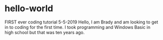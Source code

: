# hello-world
FIRST ever coding tutorial 5-5-2019
Hello, I am Brady and am looking to get in to coding for the first time. 
I took programming and Windows Basic in high school but that was ten years ago.

